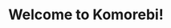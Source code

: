 <p align="center">
<!--     <a href="https://www.addieapp.com/">
        <img src="https://images.squarespace-cdn.com/content/v1/62d5a9a7b847737a2480da1f/a0aecce6-fae4-4253-94ba-73a2104b8c92/Website.png?format=1500w" alt="Logo" width="50%">
    </a> -->
    <br /><br />
    <h1 align="center">Welcome to Komorebi!<br /></h1>
</p>
